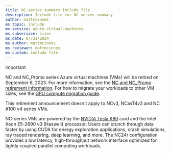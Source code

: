 ```yaml
---
title: NC-series summary include file
description: Include file for NC-series summary
author: mattmcinnes
ms.topic: include
ms.service: azure-virtual-machines
ms.subservice: sizes
ms.date: 07/31/2024
ms.author: mattmcinnes
ms.reviewer: mattmcinnes
ms.custom: include file
---
```

> [!IMPORTANT]
> NC and NC_Promo series Azure virtual machines (VMs) will be retired on September 6, 2023. For more information, see the [NC and NC_Promo retirement information](../../../nc-series-retirement.md). For how to migrate your workloads to other VM sizes, see the [GPU compute migration guide](../../../n-series-migration.md).
>
> This retirement announcement doesn't apply to NCv3, NCasT4v3 and NC A100 v4 series VMs.  

NC-series VMs are powered by the [NVIDIA Tesla K80](https://www.nvidia.com/content/dam/en-zz/Solutions/Data-Center/tesla-product-literature/Tesla-K80-BoardSpec-07317-001-v05.pdf) card and the Intel Xeon E5-2690 v3 (Haswell) processor. Users can crunch through data faster by using CUDA for energy exploration applications, crash simulations, ray traced rendering, deep learning, and more. The NC24r configuration provides a low latency, high-throughput network interface optimized for tightly coupled parallel computing workloads.
